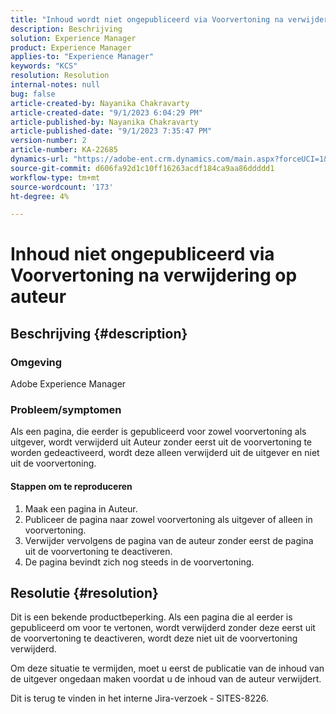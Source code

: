```yaml
---
title: "Inhoud wordt niet ongepubliceerd via Voorvertoning na verwijdering op auteur"
description: Beschrijving
solution: Experience Manager
product: Experience Manager
applies-to: "Experience Manager"
keywords: "KCS"
resolution: Resolution
internal-notes: null
bug: false
article-created-by: Nayanika Chakravarty
article-created-date: "9/1/2023 6:04:29 PM"
article-published-by: Nayanika Chakravarty
article-published-date: "9/1/2023 7:35:47 PM"
version-number: 2
article-number: KA-22685
dynamics-url: "https://adobe-ent.crm.dynamics.com/main.aspx?forceUCI=1&pagetype=entityrecord&etn=knowledgearticle&id=89ae8cf8-f148-ee11-be6d-6045bd006c82"
source-git-commit: d606fa92d1c10ff16263acdf184ca9aa86ddddd1
workflow-type: tm+mt
source-wordcount: '173'
ht-degree: 4%

---
```


# Inhoud niet ongepubliceerd via Voorvertoning na verwijdering op auteur

## Beschrijving {#description}


### Omgeving

Adobe Experience Manager

### Probleem/symptomen

Als een pagina, die eerder is gepubliceerd voor zowel voorvertoning als uitgever, wordt verwijderd uit Auteur zonder eerst uit de voorvertoning te worden gedeactiveerd, wordt deze alleen verwijderd uit de uitgever en niet uit de voorvertoning.

#### Stappen om te reproduceren

1. Maak een pagina in Auteur.
2. Publiceer de pagina naar zowel voorvertoning als uitgever of alleen in voorvertoning.
3. Verwijder vervolgens de pagina van de auteur zonder eerst de pagina uit de voorvertoning te deactiveren.
4. De pagina bevindt zich nog steeds in de voorvertoning.





## Resolutie {#resolution}


Dit is een bekende productbeperking. Als een pagina die al eerder is gepubliceerd om voor te vertonen, wordt verwijderd zonder deze eerst uit de voorvertoning te deactiveren, wordt deze niet uit de voorvertoning verwijderd.

Om deze situatie te vermijden, moet u eerst de publicatie van de inhoud van de uitgever ongedaan maken voordat u de inhoud van de auteur verwijdert.

Dit is terug te vinden in het interne Jira-verzoek - SITES-8226.
